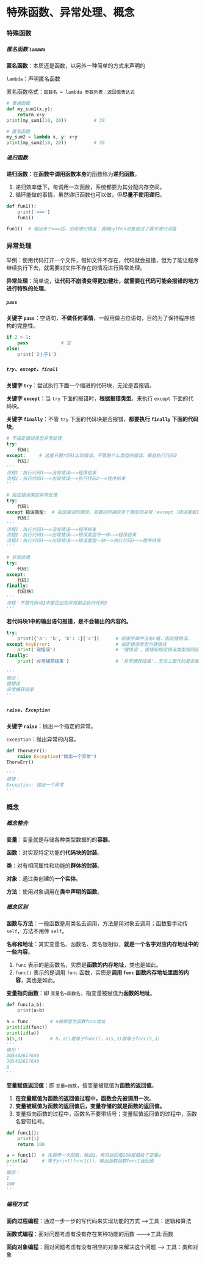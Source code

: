# 特殊函数、异常处理、概念

### 特殊函数

##### 匿名函数 `lambda`

**匿名函数**：本质还是函数，以另外一种简单的方式来声明的

`lambda`：声明匿名函数

匿名函数格式：`函数名 = lambda 参数列表：返回值表达式`

```python
# 普通函数
def my_sum1(x,y):
    return x+y
print(my_sum1(10, 20))			# 30

# 匿名函数
my_sum2 = lambda x, y: x+y
print(my_sum2(10, 20))			# 30
```

##### 递归函数

**递归函数**：在**函数中调用函数本身**的函数称为**递归函数**。

1. 递归效率低下，每调用一次函数，系统都要为其分配内存空间。
2. 循环能做的事情，虽然递归函数也可以做，但**尽量不使用递归**。

```python
def fun1():
    print('===')
    fun1()

fun1()	# 输出多个===后，出现递归错误：调用python对象超过了最大递归深度
```

### 异常处理

举例：使用代码打开一个文件，假如文件不存在，代码就会报错，但为了能让程序继续执行下去，就需要对文件不存在的情况进行异常处理。

**异常处理**：简单说，**让代码不崩溃变得更加健壮，就需要在代码可能会报错的地方进行特殊的处理**。

##### `pass`

**关键字 `pass`**：空语句，**不做任何事情**，一般用做占位语句，目的为了保持程序结构的完整性。

```python
if 2 > 1:
    pass			# 空
else:
    print('2小于1')
```

#####  `try`、`except`、`finall`

**关键字 `try`**：尝试执行下面一个缩进的代码块，无论是否报错。

**关键字 `except`**：当 `try` 下面的报错时，**根据报错类型**，来执行 `except` 下面的代码块。

**关键字 `finally`**：不管 `try` 下面的代码块是否报错，**都要执行 `finally` 下面的代码块**。

```python
# 不指定错误类型异常处理
try:
    代码1
except:		# 这里只要代码1出现错误，不管是什么类型的错误，都会执行代码2
    代码2
'''
流程1：执行代码1——>没有错误——>程序结束
流程2：执行代码1——>出现错误——>执行代码2——>程序结束
'''    

# 指定错误类型异常处理
try:
    代码1
except 错误类型:  # 指定错误的类型，若要同时捕获多个类型的异常：except（错误类型1，错误类型2...）
    代码2
'''
流程1：执行代码1——>没有错误——>程序结束
流程2：执行代码1——>出现错误——>错误类型不一样——>程序结束
流程3：执行代码1——>出现错误——>错误类型一样——>执行代码2——>程序结束
'''

# 异常处理
try:
    代码1
except:
    代码2
finally:
    代码块3
'''
流程：不管代码块1中是否出现异常都会执行代码3
'''
```

**若代码块1中的输出语句报错，是不会输出的内容的。**

```python
try:
    print({'a': 'b', 'b': 1}['c'])		# 前面字典中没有c键，因此键错误。
except KeyError:						# 指定错误类型为键错误
    print('键错误')					  # '键错误'，报错和指定错误类型相同因此会输出
finally:
    print('异常捕获结束')			        # '异常捕获结束'，无论上面代码是否报错都会输出

'''
输出：
键错误
异常捕获结束
'''
```

##### `raise`、`Exception`

**关键字 `raise`**：抛出一个指定的异常。

`Exception`：抛出异常的内容。

```python
def ThorwErr():
    raise Exception("抛出一个异常")  
ThorwErr()

'''
报错：
Exception: 抛出一个异常
'''
```

### 概念

##### 概念整合

**变量**：变量就是存储各种类型数据的的**容器**。

**函数**：对实现特定功能的**代码块的封装**。

**类**：对有相同属性和功能的**群体的封装**。

**对象**：通过类创建的**一个实体**。

**方法**：使用对象调用在**类中声明的函数**。

##### 概念区别

**函数与方法**：一般函数是用类名去调用，方法是用对象去调用；函数要手动传 `self`，方法不用传 `self`。

**名称和地址**：其实变量名、函数名、类名很相似，**就是一个名字对应内存地址中的一些内容**。

1. `func` 表示的是函数名，实质是**函数的内存地址**，类也是如此。
2. `func()` 表示的是调用 `func` 函数，实质是**调用 `func` 函数内存地址里面的内容**，类也是如此。

**变量指向函数**：即 `变量名=函数名`，指变量被赋值为**函数的地址**。

```python
def func(a,b):
    print(a+b)

a = func        # a被赋值为函数func地址
print(id(func))
print(id(a))
a(5,3)          # 8，a()就等于func()，a(5,3)就等于func(5,3)
'''
输出：
305402617640
305402617640
8
'''
```

**变量赋值返回值**：即 `变量=函数`，指变量被赋值为**函数的返回值**。

1. **在变量赋值为函数的返回值过程中，函数会先被调用一次**。
2. **变量被赋值为函数的返回值后，变量存储的就是函数的返回值。**
3. 变量指向函数的过程中，函数名不要带括号；变量赋值返回值的过程中，函数名要带括号。

```python
def func1():
    print(1)
    return 100

a = func1()  # 先调用一次函数，输出1，再将返回值100赋值给了变量a
print(a)     # 等于print(func1())，输出函数函数func1返回值
'''
输出：
1
100
'''
```

##### 编程方式

**面向过程编程**：通过一步一步的写代码来实现功能的方式 -->工具：逻辑和算法

**函数式编程**：面对问题考虑有没有存在某种功能的函数 --->工具:函数

**面向对象编程**：面对问题考虑有没有相应的对象来解决这个问题 --> 工具：类和对象